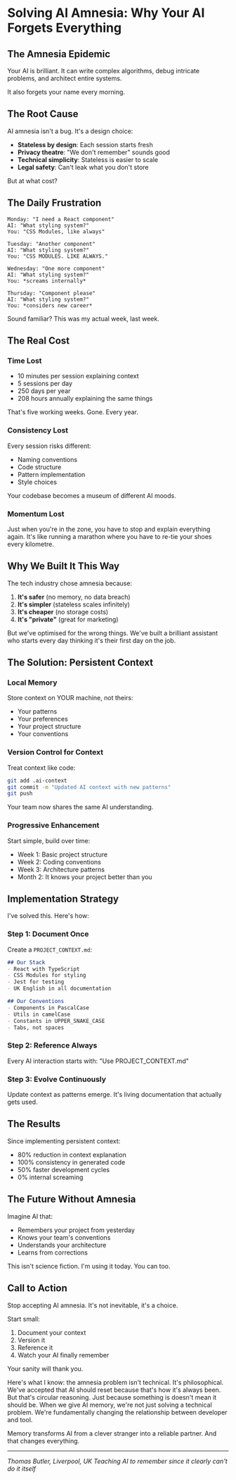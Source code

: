 # Solving AI Amnesia: Why Your AI Forgets Everything

## The Amnesia Epidemic

Your AI is brilliant. It can write complex algorithms, debug intricate problems, and architect entire systems.

It also forgets your name every morning.

## The Root Cause

AI amnesia isn't a bug. It's a design choice:
- **Stateless by design**: Each session starts fresh
- **Privacy theatre**: "We don't remember" sounds good
- **Technical simplicity**: Stateless is easier to scale
- **Legal safety**: Can't leak what you don't store

But at what cost?

## The Daily Frustration

```
Monday: "I need a React component"
AI: "What styling system?"
You: "CSS Modules, like always"

Tuesday: "Another component"
AI: "What styling system?"
You: "CSS MODULES. LIKE ALWAYS."

Wednesday: "One more component"
AI: "What styling system?"
You: *screams internally*

Thursday: "Component please"
AI: "What styling system?"
You: *considers new career*
```

Sound familiar? This was my actual week, last week.

## The Real Cost

### Time Lost
- 10 minutes per session explaining context
- 5 sessions per day
- 250 days per year
- 208 hours annually explaining the same things

That's five working weeks. Gone. Every year.

### Consistency Lost
Every session risks different:
- Naming conventions
- Code structure
- Pattern implementation
- Style choices

Your codebase becomes a museum of different AI moods.

### Momentum Lost
Just when you're in the zone, you have to stop and explain everything again. It's like running a marathon where you have to re-tie your shoes every kilometre.

## Why We Built It This Way

The tech industry chose amnesia because:
1. **It's safer** (no memory, no data breach)
2. **It's simpler** (stateless scales infinitely)
3. **It's cheaper** (no storage costs)
4. **It's "private"** (great for marketing)

But we've optimised for the wrong things. We've built a brilliant assistant who starts every day thinking it's their first day on the job.

## The Solution: Persistent Context

### Local Memory
Store context on YOUR machine, not theirs:
- Your patterns
- Your preferences
- Your project structure
- Your conventions

### Version Control for Context
Treat context like code:
```bash
git add .ai-context
git commit -m "Updated AI context with new patterns"
git push
```

Your team now shares the same AI understanding.

### Progressive Enhancement
Start simple, build over time:
- Week 1: Basic project structure
- Week 2: Coding conventions
- Week 3: Architecture patterns
- Month 2: It knows your project better than you

## Implementation Strategy

I've solved this. Here's how:

### Step 1: Document Once
Create a `PROJECT_CONTEXT.md`:
```markdown
## Our Stack
- React with TypeScript
- CSS Modules for styling
- Jest for testing
- UK English in all documentation

## Our Conventions
- Components in PascalCase
- Utils in camelCase
- Constants in UPPER_SNAKE_CASE
- Tabs, not spaces
```

### Step 2: Reference Always
Every AI interaction starts with: "Use PROJECT_CONTEXT.md"

### Step 3: Evolve Continuously
Update context as patterns emerge. It's living documentation that actually gets used.

## The Results

Since implementing persistent context:
- 80% reduction in context explanation
- 100% consistency in generated code
- 50% faster development cycles
- 0% internal screaming

## The Future Without Amnesia

Imagine AI that:
- Remembers your project from yesterday
- Knows your team's conventions
- Understands your architecture
- Learns from corrections

This isn't science fiction. I'm using it today. You can too.

## Call to Action

Stop accepting AI amnesia. It's not inevitable, it's a choice.

Start small:
1. Document your context
2. Version it
3. Reference it
4. Watch your AI finally remember

Your sanity will thank you.

Here's what I know: the amnesia problem isn't technical. It's philosophical. We've accepted that AI should reset because that's how it's always been. But that's circular reasoning. Just because something is doesn't mean it should be. When we give AI memory, we're not just solving a technical problem. We're fundamentally changing the relationship between developer and tool.

Memory transforms AI from a clever stranger into a reliable partner. And that changes everything.

---

*Thomas Butler, Liverpool, UK*
*Teaching AI to remember since it clearly can't do it itself*
